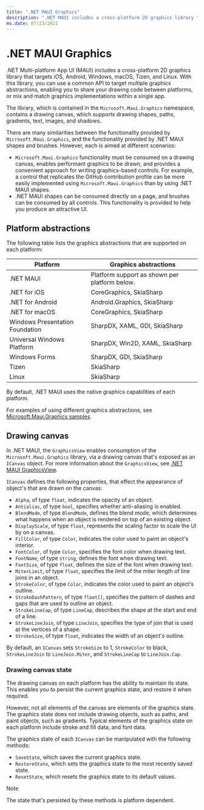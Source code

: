 ```yaml
---
title: ".NET MAUI Graphics"
description: ".NET MAUI includes a cross-platform 2D graphics library that targets iOS, Android, Windows, macOS, Tizen, and Linux."
ms.date: 07/23/2021
---
```


# .NET MAUI Graphics

<!-- Sample link goes here -->

.NET Multi-platform App UI (MAUI) includes a cross-platform 2D graphics library that targets iOS, Android, Windows, macOS, Tizen, and Linux. With this library, you can use a common API to target multiple graphics abstractions, enabling you to share your drawing code between platforms, or mix and match graphics implementations within a single app.

The library, which is contained in the `Microsoft.Maui.Graphics` namespace, contains a drawing canvas, which supports drawing shapes, paths, gradients, text, images, and shadows.

There are many similarities between the functionality provided by `Microsoft.Maui.Graphics`, and the functionality provided by .NET MAUI shapes and brushes. However, each is aimed at different scenarios:

- `Microsoft.Maui.Graphics` functionality must be consumed on a drawing canvas, enables performant graphics to be drawn, and provides a convenient approach for writing graphics-based controls. For example, a control that replicates the GitHub contribution profile can be more easily implemented using `Microsoft.Maui.Graphics` than by using .NET MAUI shapes.
- .NET MAUI shapes can be consumed directly on a page, and brushes can be consumed by all controls. This functionality is provided to help you produce an attractive UI.

## Platform abstractions

The following table lists the graphics abstractions that are supported on each platform:

| Platform | Graphics abstractions |
| -- | -- |
| .NET MAUI | Platform support as shown per platform below. |
| .NET for iOS | CoreGraphics, SkiaSharp |
| .NET for Android | Android.Graphics, SkiaSharp |
| .NET for macOS | CoreGraphics, SkiaSharp |
| Windows Presentation Foundation | SharpDX, XAML, GDI, SkiaSharp |
| Universal Windows Platform | SharpDX, Win2D, XAML, SkiaSharp |
| Windows Forms | SharpDX, GDI, SkiaSharp |
| Tizen | SkiaSharp |
| Linux | SkiaSharp |

By default, .NET MAUI uses the native graphics capabilities of each platform.

For examples of using different graphics abstractions, see [Microsoft.Maui.Graphics samples](https://github.com/dotnet/Microsoft.Maui.Graphics/tree/main/samples).

## Drawing canvas

In .NET MAUI, the `GraphicsView` enables consumption of the `Microsoft.Maui.Graphics` library, via a drawing canvas that's exposed as an `ICanvas` object. For more information about the `GraphicsView`, see [.NET MAUI GraphicsView](~/user-interface/controls/graphicsview.md).

`ICanvas` defines the following properties, that effect the appearance of object's that are drawn on the canvas:

- `Alpha`, of type `float`, indicates the opacity of an object.
- `Antialias`, of type `bool`, specifies whether anti-aliasing is enabled.
- `BlendMode`, of type `BlendMode`, defines the blend mode, which determines what happens when an object is rendered on top of an existing object.
- `DisplayScale`, of type `float`, represents the scaling factor to scale the UI by on a canvas.
- `FillColor`, of type `Color`, indicates the color used to paint an object's interior.
- `FontColor`, of type `Color`, specifies the font color when drawing text.
- `FontName`, of type `string`, defines the font when drawing text.
- `FontSize`, of type `float`, defines the size of the font when drawing text.
- `MiterLimit`, of type `float`, specifies the limit of the miter length of line joins in an object.
- `StrokeColor`, of type `Color`, indicates the color used to paint an object's outline.
- `StrokeDashPattern`, of type `float[]`, specifies the pattern of dashes and gaps that are used to outline an object.
- `StrokeLineCap`, of type `LineCap`, describes the shape at the start and end of a line.
- `StrokeLineJoin`, of type `LineJoin`, specifies the type of join that is used at the vertices of a shape.
- `StrokeSize`, of type `float`, indicates the width of an object's outline.

By default, an `ICanvas` sets `StrokeSize` to 1, `StrokeColor` to black, `StrokeLineJoin` to `LineJoin.Miter`, and `StrokeLineCap` to `LineJoin.Cap`.

### Drawing canvas state

The drawing canvas on each platform has the ability to maintain its state. This enables you to persist the current graphics state, and restore it when required.

However, not all elements of the canvas are elements of the graphics state. The graphics state does not include drawing objects, such as paths, and paint objects, such as gradients. Typical elements of the graphics state on each platform include stroke and fill data, and font data.

The graphics state of each `ICanvas` can be manipulated with the following methods:

- `SaveState`, which saves the current graphics state.
- `RestoreState`, which sets the graphics state to the most recently saved state.
- `ResetState`, which resets the graphics state to its default values.

> [!NOTE]
> The state that's persisted by these methods is platform dependent.
